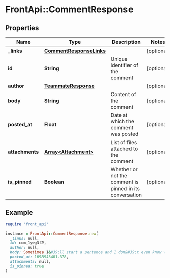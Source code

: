 # FrontApi::CommentResponse

## Properties

| Name | Type | Description | Notes |
| ---- | ---- | ----------- | ----- |
| **_links** | [**CommentResponseLinks**](CommentResponseLinks.md) |  | [optional] |
| **id** | **String** | Unique identifier of the comment | [optional] |
| **author** | [**TeammateResponse**](TeammateResponse.md) |  | [optional] |
| **body** | **String** | Content of the comment | [optional] |
| **posted_at** | **Float** | Date at which the comment was posted | [optional] |
| **attachments** | [**Array&lt;Attachment&gt;**](Attachment.md) | List of files attached to the comment | [optional] |
| **is_pinned** | **Boolean** | Whether or not the comment is pinned in its conversation | [optional] |

## Example

```ruby
require 'front_api'

instance = FrontApi::CommentResponse.new(
  _links: null,
  id: com_1ywg3f2,
  author: null,
  body: Sometimes I&#39;ll start a sentence and I don&#39;t even know where it&#39;s going. I just hope I find it along the way.,
  posted_at: 1698943401.378,
  attachments: null,
  is_pinned: true
)
```

